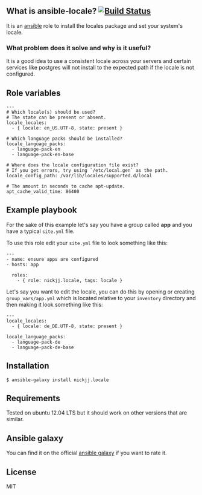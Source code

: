 ## What is ansible-locale? [![Build Status](https://secure.travis-ci.org/nickjj/ansible-locale.png)](http://travis-ci.org/nickjj/ansible-locale)

It is an [ansible](http://www.ansible.com/home) role to install the locales package and set your system's locale.

### What problem does it solve and why is it useful?

It is a good idea to use a consistent locale across your servers and certain services like postgres will not install to the expected path if the locale is not configured.

## Role variables

```
---
# Which locale(s) should be used?
# The state can be present or absent.
locale_locales:
  - { locale: en_US.UTF-8, state: present }

# Which language packs should be installed?
locale_language_packs:
  - language-pack-en
  - language-pack-en-base

# Where does the locale configuration file exist?
# If you get errors, try using `/etc/local.gen` as the path.
locale_config_path: /var/lib/locales/supported.d/local

# The amount in seconds to cache apt-update.
apt_cache_valid_time: 86400
```

## Example playbook

For the sake of this example let's say you have a group called **app** and you have a typical `site.yml` file.

To use this role edit your `site.yml` file to look something like this:

```
---
- name: ensure apps are configured
- hosts: app

  roles:
    - { role: nickjj.locale, tags: locale }
```

Let's say you want to edit the locale, you can do this by opening or creating `group_vars/app.yml` which is located relative to your `inventory` directory and then making it look something like this:

```
---
locale_locales:
  - { locale: de_DE.UTF-8, state: present }

locale_language_packs:
  - language-pack-de
  - language-pack-de-base
```

## Installation

`$ ansible-galaxy install nickjj.locale`

## Requirements

Tested on ubuntu 12.04 LTS but it should work on other versions that are similar.

## Ansible galaxy

You can find it on the official [ansible galaxy](https://galaxy.ansible.com/list#/roles/1071) if you want to rate it.

## License

MIT